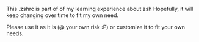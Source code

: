 
This .zshrc is part of of my learning experience about zsh
Hopefully, it will keep changing over time to fit my own need.

Please use it as it is (@ your own risk :P) or customize it to fit your own needs.
